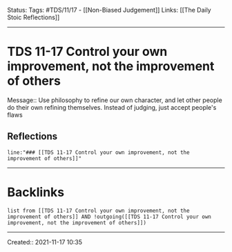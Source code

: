 Status:
Tags: #TDS/11/17 - [[Non-Biased Judgement]]
Links: [[The Daily Stoic Reflections]]
___
# TDS 11-17 Control your own improvement, not the improvement of others
Message:: Use philosophy to refine our own character, and let other people do their own refining themselves. Instead of judging, just accept people's flaws

## Reflections
 ```query
line:"### [[TDS 11-17 Control your own improvement, not the improvement of others]]"
```
___
# Backlinks
```dataview
list from [[TDS 11-17 Control your own improvement, not the improvement of others]] AND !outgoing([[TDS 11-17 Control your own improvement, not the improvement of others]])
```
___

Created:: 2021-11-17 10:35

